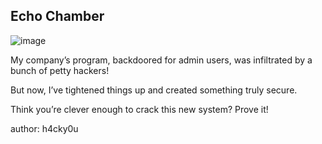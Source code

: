 ## Echo Chamber

![image](https://github.com/user-attachments/assets/6e13817e-5543-49c5-bb94-a3422a06eee6)

My company’s program, backdoored for admin users, was infiltrated by a bunch of petty hackers!

But now, I’ve tightened things up and created something truly secure.

Think you’re clever enough to crack this new system? Prove it!

author: h4cky0u

